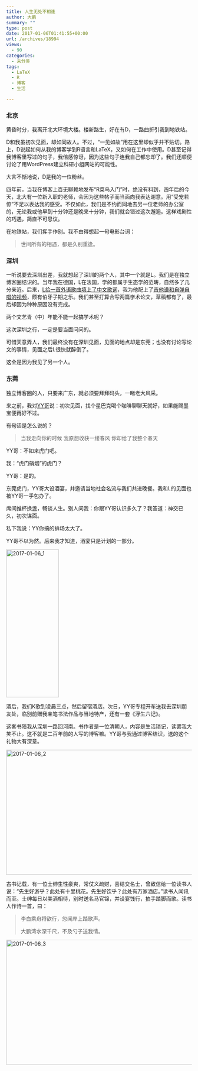 ```yaml
---
title: 人生无处不相逢
author: 大鹏
summary: ""
type: post
date: 2017-01-06T01:41:55+00:00
url: /archives/18994
views:
  - 90
categories:
  - 未分类
tags:
  - LaTeX
  - R
  - 博客
  - 生活

---
```

### 北京

黄昏时分，我离开北大环境大楼。楼新路生，好在有D，一路曲折引我到地铁站。

D和我虽初次见面，却如同故人。不过，“一见如故”用在这里却似乎并不贴切。路上，D说起如何从我的博客学到R语言和LaTeX，又如何在工作中使用。D甚至记得我博客里写过的句子，我倍感惊讶，因为这些句子连我自己都忘却了。我们还顺便讨论了用WordPress建立科研小组网站的可能性。

大言不惭地说，D是我的一位粉丝。

四年前，当我在博客上百无聊赖地发布“R菜鸟入门”时，绝没有料到，四年后的今天，北大有一位新入职的老师，会因为这些帖子而当面向我表达谢意。用“受宠若惊”不足以表达我的感受。不仅如此，我们是不约而同地去另一位老师的办公室的，无论我或他早到十分钟还是晚来十分钟，我们就会错过这次邂逅。这样戏剧性的巧遇，简直不可思议。

在地铁站，我们挥手作别。我不由得想起一句电影台词：

> 世间所有的相遇，都是久别重逢。

### 深圳

一听说要去深圳出差，我就想起了深圳的两个人，其中一个就是L。我们是在独立博客圈结识的。当年我在德国，L在法国，学的都属于生态学的范畴，自然多了几分亲近。后来，[L给一首外语歌曲填上了中文歌词][1]，我为他配上了[吉他谱和自弹自唱的视频][2]，颇有伯牙子期之乐。我们甚至打算合写两篇学术论文，草稿都有了，最后却因为种种原因没有完成。

两个文艺青（中）年能不能一起搞学术呢？

这次深圳之行，一定是要当面问问的。

可惜天意弄人，我们最终没有在深圳见面，见面的地点却是东莞；也没有讨论写论文的事情，见面之后L很快就醉倒了。

这全是因为我见了另一个人。

### 东莞

独立博客圈的人，只要来广东，就必须要拜拜码头，一睹老大风采。

来之前，我对[YY哥][3]说：初次见面，找个星巴克喝个咖啡聊聊天就好，如果能赐墨宝便再好不过。

有句话是怎么说的？

> 当我走向你的时候 我原想收获一缕春风 你却给了我整个春天

YY哥：不如来虎门吧。

我：“虎门硝烟”的虎门？

YY哥：是的。

东莞虎门，YY哥大设酒宴，并邀请当地社会名流与我们共进晚餐。我和L的见面也被YY哥一手包办了。

席间推杯换盏，畅谈人生。别人问我：你跟YY哥认识多久了？我答道：神交已久，初次谋面。

私下我说：YY你搞的排场太大了。

YY哥不以为然。后来我才知道，酒宴只是计划的一部分。

[<img src="http://dapengde.com/wp-content/uploads/2017/01/2017-01-06_1.jpg" alt="2017-01-06_1" width="143" height="400" class="alignnone size-full wp-image-18997" srcset="http://dapengde.com/wp-content/uploads/2017/01/2017-01-06_1.jpg 143w, http://dapengde.com/wp-content/uploads/2017/01/2017-01-06_1-107x300.jpg 107w" sizes="(max-width: 143px) 100vw, 143px" />][4]

酒后，我们K歌到凌晨三点，然后留宿酒店。次日，YY哥专程开车送我去深圳朋友处，临别前赠我亲笔书法作品与当地特产，还有一套《浮生六记》。

这套书陪我从深圳一路回河南。书作者是一位清朝人，内容是生活琐记，读罢我大笑不止。这不就是二百年前的人写的博客嘛。YY哥与我通过博客结识，送的这个礼物大有深意。

[<img src="http://dapengde.com/wp-content/uploads/2017/01/2017-01-06_2.jpg" alt="2017-01-06_2" width="600" height="338" class="alignnone size-full wp-image-18998" srcset="http://dapengde.com/wp-content/uploads/2017/01/2017-01-06_2.jpg 600w, http://dapengde.com/wp-content/uploads/2017/01/2017-01-06_2-300x169.jpg 300w" sizes="(max-width: 600px) 100vw, 600px" />][5]

古书记载，有一位士绅生性豪爽，常仗义疏财，喜结交名士，曾致信给一位读书人说：“先生好游乎？此处有十里桃花。先生好饮乎？此处有万家酒店。”读书人闻讯而至。士绅每日以美酒相待，别时送名马官锦，并设宴饯行，拍手踏脚而歌。读书人作诗一首，曰：

> 李白乘舟将欲行，忽闻岸上踏歌声。
> 
> 大鹏湾水深千尺，不及勺子送我情。

[<img src="http://dapengde.com/wp-content/uploads/2017/01/2017-01-06_3.jpg" alt="2017-01-06_3" width="600" height="338" class="alignnone size-full wp-image-18999" srcset="http://dapengde.com/wp-content/uploads/2017/01/2017-01-06_3.jpg 600w, http://dapengde.com/wp-content/uploads/2017/01/2017-01-06_3-300x169.jpg 300w" sizes="(max-width: 600px) 100vw, 600px" />][6]

 [1]: http://yangliufr.com/lyric-i-love-you-by-yang-liu
 [2]: http://dapengde.com/archives/17097
 [3]: https://chenghouwen.com/archives/38120
 [4]: http://dapengde.com/wp-content/uploads/2017/01/2017-01-06_1.jpg
 [5]: http://dapengde.com/wp-content/uploads/2017/01/2017-01-06_2.jpg
 [6]: http://dapengde.com/wp-content/uploads/2017/01/2017-01-06_3.jpg
